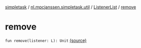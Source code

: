 [simpletask](../../index.md) / [nl.mpcjanssen.simpletask.util](../index.md) / [ListenerList](index.md) / [remove](.)

# remove

`fun remove(listener: L): Unit` [(source)](https://github.com/mpcjanssen/simpletask-android/blob/master/src/main/java/nl/mpcjanssen/simpletask/util/ListenerList.kt#L23)